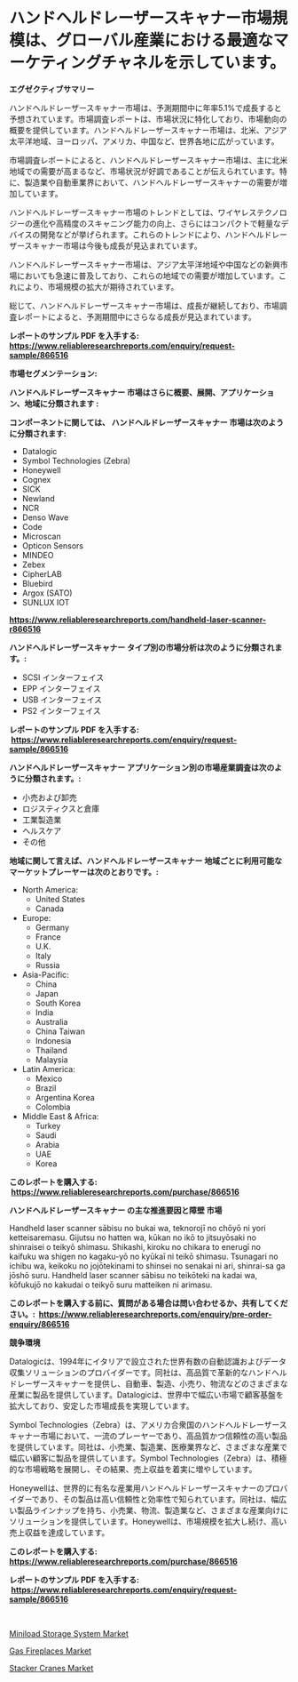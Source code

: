 <p><h1>ハンドヘルドレーザースキャナー市場規模は、グローバル産業における最適なマーケティングチャネルを示しています。</h1></p><p><strong>エグゼクティブサマリー</strong></p>
<p><p>ハンドヘルドレーザースキャナー市場は、予測期間中に年率5.1%で成長すると予想されています。市場調査レポートは、市場状況に特化しており、市場動向の概要を提供しています。ハンドヘルドレーザースキャナー市場は、北米、アジア太平洋地域、ヨーロッパ、アメリカ、中国など、世界各地に広がっています。</p><p>市場調査レポートによると、ハンドヘルドレーザースキャナー市場は、主に北米地域での需要が高まるなど、市場状況が好調であることが伝えられています。特に、製造業や自動車業界において、ハンドヘルドレーザースキャナーの需要が増加しています。</p><p>ハンドヘルドレーザースキャナー市場のトレンドとしては、ワイヤレステクノロジーの進化や高精度のスキャニング能力の向上、さらにはコンパクトで軽量なデバイスの開発などが挙げられます。これらのトレンドにより、ハンドヘルドレーザースキャナー市場は今後も成長が見込まれています。</p><p>ハンドヘルドレーザースキャナー市場は、アジア太平洋地域や中国などの新興市場においても急速に普及しており、これらの地域での需要が増加しています。これにより、市場規模の拡大が期待されています。</p><p>総じて、ハンドヘルドレーザースキャナー市場は、成長が継続しており、市場調査レポートによると、予測期間中にさらなる成長が見込まれています。</p></p>
<p><strong>レポートのサンプル PDF を入手する: <a href="https://www.reliableresearchreports.com/enquiry/request-sample/866516">https://www.reliableresearchreports.com/enquiry/request-sample/866516</a></strong></p>
<p><strong>市場セグメンテーション:</strong></p>
<p><strong> ハンドヘルドレーザースキャナー 市場はさらに概要、展開、アプリケーション、地域に分類されます :</strong></p>
<p><strong>コンポーネントに関しては、 ハンドヘルドレーザースキャナー 市場は次のように分類されます: &nbsp;</strong></p>
<p><ul><li>Datalogic</li><li>Symbol Technologies (Zebra)</li><li>Honeywell</li><li>Cognex</li><li>SICK</li><li>Newland</li><li>NCR</li><li>Denso Wave</li><li>Code</li><li>Microscan</li><li>Opticon Sensors</li><li>MINDEO</li><li>Zebex</li><li>CipherLAB</li><li>Bluebird</li><li>Argox (SATO)</li><li>SUNLUX IOT</li></ul></p>
<p><strong><a href="https://www.reliableresearchreports.com/handheld-laser-scanner-r866516">https://www.reliableresearchreports.com/handheld-laser-scanner-r866516</a></strong></p>
<p><strong> ハンドヘルドレーザースキャナー タイプ別の市場分析は次のように分類されます。:</strong></p>
<p><ul><li>SCSI インターフェイス</li><li>EPP インターフェイス</li><li>USB インターフェイス</li><li>PS2 インターフェイス</li></ul></p>
<p><strong>レポートのサンプル PDF を入手する: &nbsp;<a href="https://www.reliableresearchreports.com/enquiry/request-sample/866516">https://www.reliableresearchreports.com/enquiry/request-sample/866516</a></strong></p>
<p><strong> ハンドヘルドレーザースキャナー アプリケーション別の市場産業調査は次のように分類されます。:</strong></p>
<p><ul><li>小売および卸売</li><li>ロジスティクスと倉庫</li><li>工業製造業</li><li>ヘルスケア</li><li>その他</li></ul></p>
<p><strong>地域に関して言えば、ハンドヘルドレーザースキャナー 地域ごとに利用可能なマーケットプレーヤーは次のとおりです。:</strong></p>
<p><ul>
    <li>
        North America:
        <ul>
            <li>United States</li>
            <li>Canada</li>
        </ul>
    </li>
    <li>
        Europe:
        <ul>
            <li>Germany</li>
            <li>France</li>
            <li>U.K.</li>
            <li>Italy</li>
            <li>Russia</li>
        </ul>
    </li>
    <li>
        Asia-Pacific:
        <ul>
            <li>China</li>
            <li>Japan</li>
            <li>South Korea</li>
            <li>India</li>
            <li>Australia</li>
            <li>China Taiwan</li>
            <li>Indonesia</li>
            <li>Thailand</li>
            <li>Malaysia</li>
        </ul>
    </li>
    <li>
        Latin America:
        <ul>
            <li>Mexico</li>
            <li>Brazil</li>
            <li>Argentina Korea</li>
            <li>Colombia</li>
        </ul>
    </li>
    <li>
        Middle East & Africa:
        <ul>
            <li>Turkey</li>
            <li>Saudi</li>
            <li>Arabia</li>
            <li>UAE</li>
            <li>Korea</li>
        </ul>
    </li>
    </ul></p>
<p><strong>このレポートを購入する: &nbsp;<a href="https://www.reliableresearchreports.com/purchase/866516">https://www.reliableresearchreports.com/purchase/866516</a></strong></p>
<p><strong>ハンドヘルドレーザースキャナー の主な推進要因と障壁 市場</strong></p>
<p><p>Handheld laser scanner sābisu no bukai wa, teknorojī no chōyō ni yori ketteisaremasu. Gijutsu no hatten wa, kūkan no ikō to jitsuyōsaki no shinraisei o teikyō shimasu. Shikashi, kiroku no chikara to enerugī no kaifuku wa shigen no kagaku-yō no kyūkaī ni teikō shimasu. Tsunagari no ichibu wa, keikoku no jojōtekinami to shinsei no senakai ni ari, shinrai-sa ga jōshō suru. Handheld laser scanner sābisu no teikōteki na kadai wa, kōfukujō no kakudai o teikyō suru matteiken ni arimasu.</p></p>
<p><strong>このレポートを購入する前に、質問がある場合は問い合わせるか、共有してください。:&nbsp; <a href="https://www.reliableresearchreports.com/enquiry/pre-order-enquiry/866516">https://www.reliableresearchreports.com/enquiry/pre-order-enquiry/866516</a></strong></p>
<p><strong>競争環境</strong></p>
<p><p>Datalogicは、1994年にイタリアで設立された世界有数の自動認識およびデータ収集ソリューションのプロバイダーです。同社は、高品質で革新的なハンドヘルドレーザースキャナーを提供し、自動車、製造、小売り、物流などのさまざまな産業に製品を提供しています。Datalogicは、世界中で幅広い市場で顧客基盤を拡大しており、安定した市場成長を実現しています。</p><p>Symbol Technologies（Zebra）は、アメリカ合衆国のハンドヘルドレーザースキャナー市場において、一流のプレーヤーであり、高品質かつ信頼性の高い製品を提供しています。同社は、小売業、製造業、医療業界など、さまざまな産業で幅広い顧客に製品を提供しています。Symbol Technologies（Zebra）は、積極的な市場戦略を展開し、その結果、売上収益を着実に増やしています。</p><p>Honeywellは、世界的に有名な産業用ハンドヘルドレーザースキャナーのプロバイダーであり、その製品は高い信頼性と効率性で知られています。同社は、幅広い製品ラインナップを持ち、小売業、物流、製造業など、さまざまな産業向けにソリューションを提供しています。Honeywellは、市場規模を拡大し続け、高い売上収益を達成しています。</p></p>
<p><strong>このレポートを購入する: &nbsp; <a href="https://www.reliableresearchreports.com/purchase/866516">https://www.reliableresearchreports.com/purchase/866516</a></strong></p>
<p><strong>レポートのサンプル PDF を入手する: &nbsp;<a href="https://www.reliableresearchreports.com/enquiry/request-sample/866516">https://www.reliableresearchreports.com/enquiry/request-sample/866516</a></strong><strong></strong></p>
<p>&nbsp;</p>
<p><p><a href="https://github.com/gulaimolin/Market-Research-Report-List-4/blob/main/miniload-storage-system-market.md">Miniload Storage System Market</a></p><p><a href="https://github.com/mauripalmi/Market-Research-Report-List-3/blob/main/gas-fireplaces-market.md">Gas Fireplaces Market</a></p><p><a href="https://github.com/RoccoManning/Market-Research-Report-List-4/blob/main/stacker-cranes-market.md">Stacker Cranes Market</a></p></p>